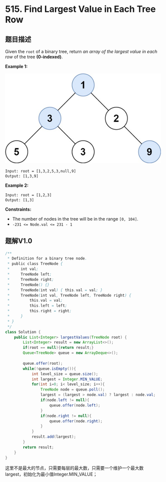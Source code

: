 # 515. Find Largest Value in Each Tree Row

## 题目描述

Given the `root` of a binary tree, return *an array of the largest value in each row* of the tree **(0-indexed)**.

 

**Example 1:**

![img](./515-Find_Largest_Value_in_Each_Tree_Row.assets/largest_e1.jpg)

```
Input: root = [1,3,2,5,3,null,9]
Output: [1,3,9]
```

**Example 2:**

```
Input: root = [1,2,3]
Output: [1,3]
```

 

**Constraints:**

- The number of nodes in the tree will be in the range `[0, 104]`.
- `-231 <= Node.val <= 231 - 1`



## 题解V1.0

```java
/**
 * Definition for a binary tree node.
 * public class TreeNode {
 *     int val;
 *     TreeNode left;
 *     TreeNode right;
 *     TreeNode() {}
 *     TreeNode(int val) { this.val = val; }
 *     TreeNode(int val, TreeNode left, TreeNode right) {
 *         this.val = val;
 *         this.left = left;
 *         this.right = right;
 *     }
 * }
 */
class Solution {
    public List<Integer> largestValues(TreeNode root) {
        List<Integer> result = new ArrayList<>();
        if(root == null){return result;}
        Queue<TreeNode> queue = new ArrayDeque<>();

        queue.offer(root);
        while(!queue.isEmpty()){
            int level_size = queue.size();
            int largest = Integer.MIN_VALUE;
            for(int i=0; i< level_size; i++){
                TreeNode node = queue.poll();
                largest = (largest > node.val) ? largest : node.val;
                if(node.left != null){
                    queue.offer(node.left);
                }
                if(node.right != null){
                    queue.offer(node.right);
                }
            }
            result.add(largest);
        }
        return result;
    }
}
```

这里不是最大的节点，只需要每层的最大数，只需要一个维护一个最大数largest，初始化为最小值Integer.MIN_VALUE；
